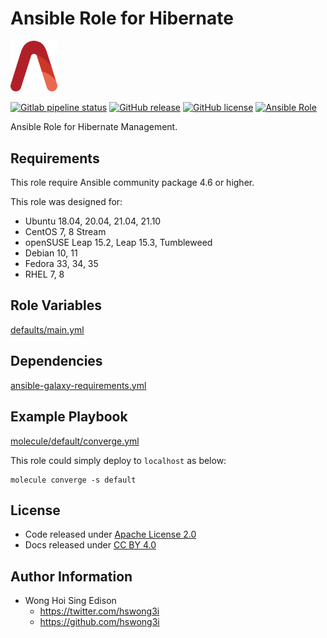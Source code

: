 # Ansible Role for Hibernate

<img src="/alvistack.svg" width="75" alt="AlviStack">

[![Gitlab pipeline status](https://img.shields.io/gitlab/pipeline/alvistack/ansible-role-hibernate/master)](https://gitlab.com/alvistack/ansible-role-hibernate/-/pipelines)
[![GitHub release](https://img.shields.io/github/release/alvistack/ansible-role-hibernate.svg)](https://github.com/alvistack/ansible-role-hibernate/releases)
[![GitHub license](https://img.shields.io/github/license/alvistack/ansible-role-hibernate.svg)](https://github.com/alvistack/ansible-role-hibernate/blob/master/LICENSE)
[![Ansible Role](https://img.shields.io/badge/galaxy-alvistack.hibernate-blue.svg)](https://galaxy.ansible.com/alvistack/hibernate)

Ansible Role for Hibernate Management.

## Requirements

This role require Ansible community package 4.6 or higher.

This role was designed for:

  - Ubuntu 18.04, 20.04, 21.04, 21.10
  - CentOS 7, 8 Stream
  - openSUSE Leap 15.2, Leap 15.3, Tumbleweed
  - Debian 10, 11
  - Fedora 33, 34, 35
  - RHEL 7, 8

## Role Variables

[defaults/main.yml](defaults/main.yml)

## Dependencies

[ansible-galaxy-requirements.yml](ansible-galaxy-requirements.yml)

## Example Playbook

[molecule/default/converge.yml](molecule/default/converge.yml)

This role could simply deploy to `localhost` as below:

    molecule converge -s default

## License

  - Code released under [Apache License 2.0](LICENSE)
  - Docs released under [CC BY 4.0](http://creativecommons.org/licenses/by/4.0/)

## Author Information

  - Wong Hoi Sing Edison
      - <https://twitter.com/hswong3i>
      - <https://github.com/hswong3i>
